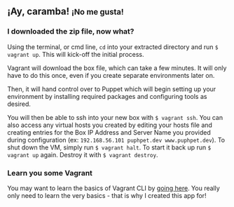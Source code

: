 ## ¡Ay, caramba! <small>¡No me gusta!</small>

### I downloaded the zip file, now what?

Using the terminal, or cmd line, `cd` into your extracted directory and run
`$ vagrant up`. This will kick-off the initial process.

Vagrant will download the box file, which can take a few minutes. It will only have to do this once, even
if you create separate environments later on.

Then, it will hand control over to Puppet which will begin setting up your environment by installing
required packages and configuring tools as desired.

You will then be able to ssh into your new box with `$ vagrant ssh`. You can also access any virtual hosts
you created by editing your hosts file and creating entries for the Box IP Address and Server Name you
provided during configuration (ex:
`192.168.56.101 puphpet.dev www.puphpet.dev`). To shut down the VM, simply run `$ vagrant halt`. To start
it back up run `$ vagrant up` again. Destroy it with `$ vagrant destroy`.

### Learn you some Vagrant

You may want to learn the basics of Vagrant CLI by [going here](http://docs.vagrantup.com/v2/cli/index.html).
You really only need to learn the very basics - that is why I created this app for!
